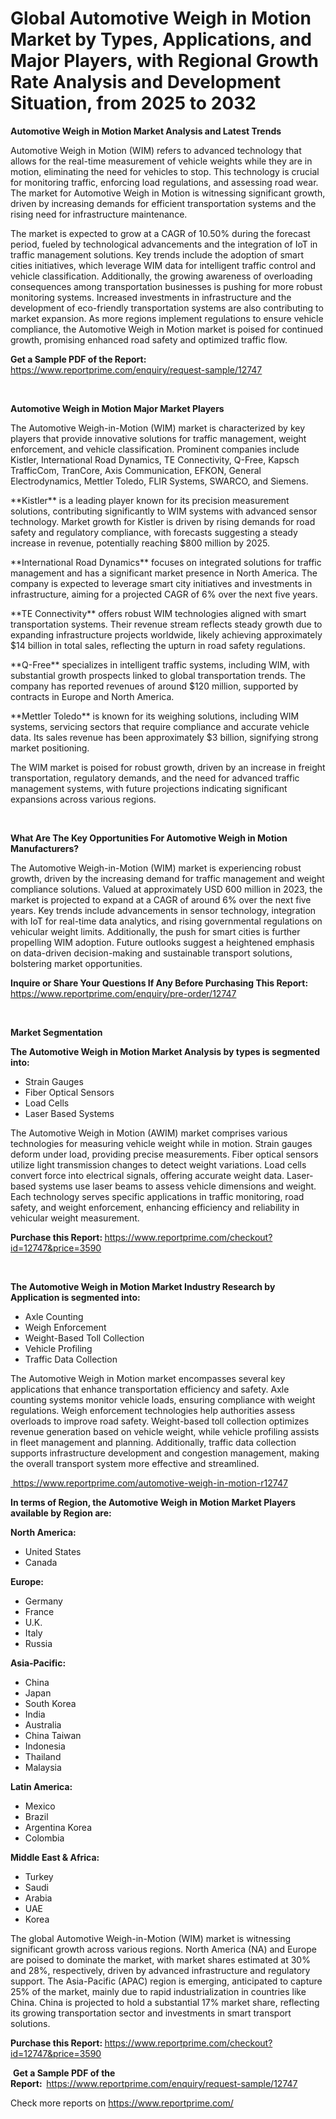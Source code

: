 <p><h1>Global Automotive Weigh in Motion Market by Types, Applications, and Major Players, with Regional Growth Rate Analysis and Development Situation, from 2025 to 2032</h1></p><p><strong>Automotive Weigh in Motion Market Analysis and Latest Trends</strong></p>
<p><p>Automotive Weigh in Motion (WIM) refers to advanced technology that allows for the real-time measurement of vehicle weights while they are in motion, eliminating the need for vehicles to stop. This technology is crucial for monitoring traffic, enforcing load regulations, and assessing road wear. The market for Automotive Weigh in Motion is witnessing significant growth, driven by increasing demands for efficient transportation systems and the rising need for infrastructure maintenance.</p><p>The market is expected to grow at a CAGR of 10.50% during the forecast period, fueled by technological advancements and the integration of IoT in traffic management solutions. Key trends include the adoption of smart cities initiatives, which leverage WIM data for intelligent traffic control and vehicle classification. Additionally, the growing awareness of overloading consequences among transportation businesses is pushing for more robust monitoring systems. Increased investments in infrastructure and the development of eco-friendly transportation systems are also contributing to market expansion. As more regions implement regulations to ensure vehicle compliance, the Automotive Weigh in Motion market is poised for continued growth, promising enhanced road safety and optimized traffic flow.</p></p>
<p><strong>Get a Sample PDF of the Report:&nbsp;</strong> <a href="https://www.reportprime.com/enquiry/request-sample/12747?utm_campaign=3522&utm_medium=2&utm_source=Github&utm_content=ia&utm_term=19032025&utm_id=automotive-weigh-in-motion">https://www.reportprime.com/enquiry/request-sample/12747</a></p>
<p>&nbsp;</p>
<p><strong>Automotive Weigh in Motion Major Market Players</strong></p>
<p><p>The Automotive Weigh-in-Motion (WIM) market is characterized by key players that provide innovative solutions for traffic management, weight enforcement, and vehicle classification. Prominent companies include Kistler, International Road Dynamics, TE Connectivity, Q-Free, Kapsch TrafficCom, TranCore, Axis Communication, EFKON, General Electrodynamics, Mettler Toledo, FLIR Systems, SWARCO, and Siemens.</p><p>**Kistler** is a leading player known for its precision measurement solutions, contributing significantly to WIM systems with advanced sensor technology. Market growth for Kistler is driven by rising demands for road safety and regulatory compliance, with forecasts suggesting a steady increase in revenue, potentially reaching $800 million by 2025.</p><p>**International Road Dynamics** focuses on integrated solutions for traffic management and has a significant market presence in North America. The company is expected to leverage smart city initiatives and investments in infrastructure, aiming for a projected CAGR of 6% over the next five years.</p><p>**TE Connectivity** offers robust WIM technologies aligned with smart transportation systems. Their revenue stream reflects steady growth due to expanding infrastructure projects worldwide, likely achieving approximately $14 billion in total sales, reflecting the upturn in road safety regulations.</p><p>**Q-Free** specializes in intelligent traffic systems, including WIM, with substantial growth prospects linked to global transportation trends. The company has reported revenues of around $120 million, supported by contracts in Europe and North America.</p><p>**Mettler Toledo** is known for its weighing solutions, including WIM systems, servicing sectors that require compliance and accurate vehicle data. Its sales revenue has been approximately $3 billion, signifying strong market positioning.</p><p>The WIM market is poised for robust growth, driven by an increase in freight transportation, regulatory demands, and the need for advanced traffic management systems, with future projections indicating significant expansions across various regions.</p></p>
<p>&nbsp;</p>
<p><strong>What Are The Key Opportunities For Automotive Weigh in Motion Manufacturers?</strong></p>
<p><p>The Automotive Weigh-in-Motion (WIM) market is experiencing robust growth, driven by the increasing demand for traffic management and weight compliance solutions. Valued at approximately USD 600 million in 2023, the market is projected to expand at a CAGR of around 6% over the next five years. Key trends include advancements in sensor technology, integration with IoT for real-time data analytics, and rising governmental regulations on vehicular weight limits. Additionally, the push for smart cities is further propelling WIM adoption. Future outlooks suggest a heightened emphasis on data-driven decision-making and sustainable transport solutions, bolstering market opportunities.</p></p>
<p><strong>Inquire or Share Your Questions If Any Before Purchasing This Report:</strong> <a href="https://www.reportprime.com/enquiry/pre-order/12747?utm_campaign=3522&utm_medium=2&utm_source=Github&utm_content=ia&utm_term=19032025&utm_id=automotive-weigh-in-motion">https://www.reportprime.com/enquiry/pre-order/12747</a></p>
<p>&nbsp;</p>
<p><strong>Market Segmentation</strong></p>
<p><strong>The Automotive Weigh in Motion Market Analysis by types is segmented into:</strong></p>
<p><ul><li>Strain Gauges</li><li>Fiber Optical Sensors</li><li>Load Cells</li><li>Laser Based Systems</li></ul></p>
<p><p>The Automotive Weigh in Motion (AWIM) market comprises various technologies for measuring vehicle weight while in motion. Strain gauges deform under load, providing precise measurements. Fiber optical sensors utilize light transmission changes to detect weight variations. Load cells convert force into electrical signals, offering accurate weight data. Laser-based systems use laser beams to assess vehicle dimensions and weight. Each technology serves specific applications in traffic monitoring, road safety, and weight enforcement, enhancing efficiency and reliability in vehicular weight measurement.</p></p>
<p><strong>Purchase this Report:&nbsp;</strong><a href="https://www.reportprime.com/checkout?id=12747&price=3590&utm_campaign=3522&utm_medium=2&utm_source=Github&utm_content=ia&utm_term=19032025&utm_id=automotive-weigh-in-motion">https://www.reportprime.com/checkout?id=12747&price=3590</a></p>
<p>&nbsp;</p>
<p><strong>The Automotive Weigh in Motion Market Industry Research by Application is segmented into:</strong></p>
<p><ul><li>Axle Counting</li><li>Weigh Enforcement</li><li>Weight-Based Toll Collection</li><li>Vehicle Profiling</li><li>Traffic Data Collection</li></ul></p>
<p><p>The Automotive Weigh in Motion market encompasses several key applications that enhance transportation efficiency and safety. Axle counting systems monitor vehicle loads, ensuring compliance with weight regulations. Weigh enforcement technologies help authorities assess overloads to improve road safety. Weight-based toll collection optimizes revenue generation based on vehicle weight, while vehicle profiling assists in fleet management and planning. Additionally, traffic data collection supports infrastructure development and congestion management, making the overall transport system more effective and streamlined.</p></p>
<p><a href="https://www.reportprime.com/automotive-weigh-in-motion-r12747?utm_campaign=3522&utm_medium=2&utm_source=Github&utm_content=ia&utm_term=19032025&utm_id=automotive-weigh-in-motion">&nbsp;https://www.reportprime.com/automotive-weigh-in-motion-r12747</a></p>
<p><strong>In terms of Region, the Automotive Weigh in Motion Market Players available by Region are:</strong></p>
<p>
    <p> <strong> North America: </strong>
        <ul>
            <li>United States</li>
            <li>Canada</li>
        </ul>
        </p> 
    <p> <strong> Europe: </strong>
        <ul>
            <li>Germany</li>
            <li>France</li>
            <li>U.K.</li>
            <li>Italy</li>
            <li>Russia</li>
        </ul>
        </p> 
    <p> <strong> Asia-Pacific: </strong>
        <ul>
            <li>China</li>
            <li>Japan</li>
            <li>South Korea</li>
            <li>India</li>
            <li>Australia</li>
            <li>China Taiwan</li>
            <li>Indonesia</li>
            <li>Thailand</li>
            <li>Malaysia</li>
        </ul>
        </p> 
    <p> <strong> Latin America: </strong>
        <ul>
            <li>Mexico</li>
            <li>Brazil</li>
            <li>Argentina Korea</li>
            <li>Colombia</li>
        </ul>
        </p> 
    <p> <strong> Middle East & Africa: </strong>
        <ul>
            <li>Turkey</li>
            <li>Saudi</li>
            <li>Arabia</li>
            <li>UAE</li>
            <li>Korea</li>
        </ul>
    </p>
    </p>
<p><p>The global Automotive Weigh-in-Motion (WIM) market is witnessing significant growth across various regions. North America (NA) and Europe are poised to dominate the market, with market shares estimated at 30% and 28%, respectively, driven by advanced infrastructure and regulatory support. The Asia-Pacific (APAC) region is emerging, anticipated to capture 25% of the market, mainly due to rapid industrialization in countries like China. China is projected to hold a substantial 17% market share, reflecting its growing transportation sector and investments in smart transport solutions.</p></p>
<p><strong>Purchase this Report: </strong><a href="https://www.reportprime.com/checkout?id=12747&price=3590&utm_campaign=3522&utm_medium=2&utm_source=Github&utm_content=ia&utm_term=19032025&utm_id=automotive-weigh-in-motion">https://www.reportprime.com/checkout?id=12747&price=3590</a></p>
<p>&nbsp;<strong>Get a Sample PDF of the Report:&nbsp;&nbsp;</strong><a href="https://www.reportprime.com/enquiry/request-sample/12747?utm_campaign=3522&utm_medium=2&utm_source=Github&utm_content=ia&utm_term=19032025&utm_id=automotive-weigh-in-motion">https://www.reportprime.com/enquiry/request-sample/12747</a></p>
<p><strong></strong></p>
<p>Check more reports on <a href="https://www.reportprime.com/?utm_campaign=3522&utm_medium=2&utm_source=Github&utm_content=ia&utm_term=19032025&utm_id=automotive-weigh-in-motion">https://www.reportprime.com/</a></p>
